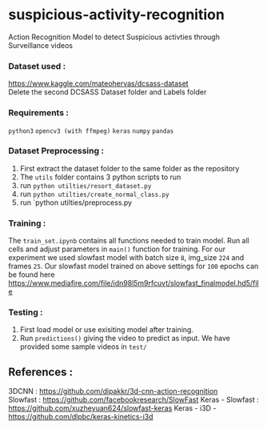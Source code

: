 # suspicious-activity-recognition
Action Recognition Model to detect Suspicious activties through Surveillance videos

### Dataset used :
 https://www.kaggle.com/mateohervas/dcsass-dataset   
 Delete the second DCSASS Dataset folder and Labels folder

### Requirements :
  `python3`
  `opencv3 (with ffmpeg)`
  `keras`
  `numpy`
  `pandas`

### Dataset Preprocessing :
  1. First extract the dataset folder to the same folder as the repository
  2. The `utils` folder contains 3 python scripts to run
  3. run `python utilties/resort_dataset.py`
  4. run `python utilties/create_normal_class.py`
  5. run `python utilties/preprocess.py
  
### Training :
  The `train_set.ipynb` contains all functions needed to train model. Run all cells and adjust parameters in `main()` function for training.
  For our experiment we used slowfast model with batch size `8`, img_size `224` and frames `25`.
  Our slowfast model trained on above settings for `100` epochs can be found here https://www.mediafire.com/file/idn98l5m9rfcuvt/slowfast_finalmodel.hd5/file
 
### Testing :
  1. First load model or use exisiting model after training.
  2. Run `predictions()` giving the video to predict as input. We have provided some sample videos in `test/`

## References :  
3DCNN : https://github.com/dipakkr/3d-cnn-action-recognition   
Slowfast : https://github.com/facebookresearch/SlowFast
Keras - Slowfast : https://github.com/xuzheyuan624/slowfast-keras
Keras - i3D - https://github.com/dlpbc/keras-kinetics-i3d
